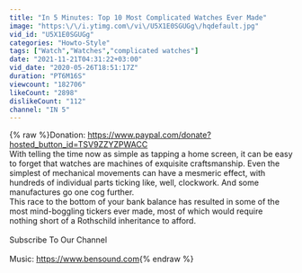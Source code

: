 ```yaml
---
title: "In 5 Minutes: Top 10 Most Complicated Watches Ever Made"
image: "https:\/\/i.ytimg.com\/vi\/U5X1E0SGUGg\/hqdefault.jpg"
vid_id: "U5X1E0SGUGg"
categories: "Howto-Style"
tags: ["Watch","Watches","complicated watches"]
date: "2021-11-21T04:31:22+03:00"
vid_date: "2020-05-26T18:51:17Z"
duration: "PT6M16S"
viewcount: "182706"
likeCount: "2898"
dislikeCount: "112"
channel: "IN 5"
---
```

{% raw %}Donation: <a rel="nofollow" target="blank" href="https://www.paypal.com/donate?hosted_button_id=TSV9ZZYZPWACC">https://www.paypal.com/donate?hosted_button_id=TSV9ZZYZPWACC</a><br />With telling the time now as simple as tapping a home screen, it can be easy to forget that watches are machines of exquisite craftsmanship. Even the simplest of mechanical movements can have a mesmeric effect, with hundreds of individual parts ticking like, well, clockwork. And some manufactures go one cog further.<br />This race to the bottom of your bank balance has resulted in some of the most mind-boggling tickers ever made, most of which would require nothing short of a Rothschild inheritance to afford.<br /><br />Subscribe To Our Channel<br /><br />Music: <a rel="nofollow" target="blank" href="https://www.bensound.com">https://www.bensound.com</a>{% endraw %}
